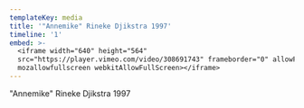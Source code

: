 ```yaml
---
templateKey: media
title: '"Annemike" Rineke Djikstra 1997'
timeline: '1'
embed: >-
  <iframe width="640" height="564"
  src="https://player.vimeo.com/video/308691743" frameborder="0" allowFullScreen
  mozallowfullscreen webkitAllowFullScreen></iframe>
---
```

"Annemike" Rineke Djikstra 1997
